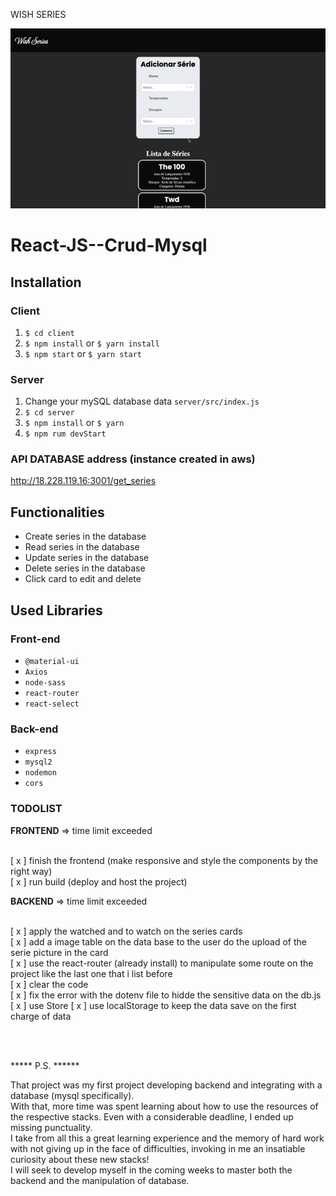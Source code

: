 WISH SERIES

 <p align="center">
  <img src="client/public/assets/website-view.gif" width="600px">
</p>

# React-JS--Crud-Mysql

## Installation

### Client

  1. `$ cd client`
  2. `$ npm install` or `$ yarn install`
  3. `$ npm start` or `$ yarn start`
  
### Server

  1. Change your mySQL database data `server/src/index.js`
  2. `$ cd server`
  3. `$ npm install` or `$ yarn`
  4. `$ npm rum devStart`
  
### API DATABASE address (instance created in <span>aws<span>)

  http://18.228.119.16:3001/get_series
  
## Functionalities

  + Create series in the database
  + Read series in the database
  + Update series in the database
  + Delete series in the database
  + Click card to edit and delete
  
## Used Libraries

### Front-end

 + `@material-ui`
 +  `Axios`
 +  `node-sass`
 +  `react-router`
 +  `react-select`

### Back-end

+ `express`
+ `mysql2`
+ `nodemon`
+ `cors`


### TODOLIST

**FRONTEND** => <span>time limit exceeded<span> <br/><br/>

[ x ] finish the frontend (make responsive and style the components by the right way) <br/>
[ x ] run build (deploy and host the project) <br/>

  
**BACKEND** => <span>time limit exceeded <span><br/><br/>
  
  [ x ] apply the watched and to watch on the series cards <br/>
  [ x ] add a image table on the data base to the user do the upload of the serie picture in the card <br/>
  [ x ] use the react-router (already install) to manipulate some route on the project like the last one that i list before<br/>
  [ x ] clear the code <br/>
  [ x ] fix the error with the dotenv file to hidde the sensitive data on the db.js
  [ x ] use Store
  [ x ] use localStorage to keep the data save on the first charge of data 
 
 <br/>
 <br/>
 
 ***** P.S. ****** 
 
That project was my first project developing backend and integrating with a database (mysql specifically).<br/>
With that, more time was spent learning about how to use the resources of the respective stacks. Even with a considerable deadline, I ended up missing punctuality. <br/>
I take from all this a great learning experience and the memory of hard work with not giving up in the face of difficulties, invoking in me an insatiable curiosity about these new stacks!<br/> I will seek to develop myself in the coming weeks to master both the backend and the manipulation of database.
